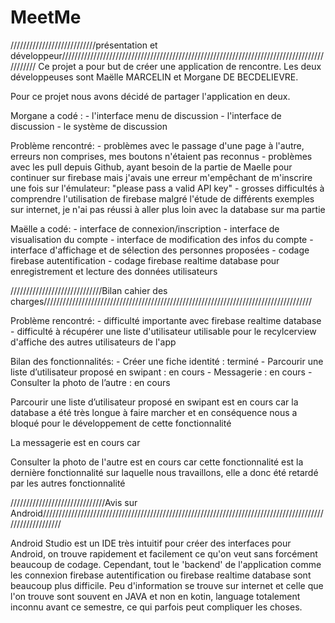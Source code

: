 # MeetMe


///////////////////////////présentation et développeur///////////////////////////////////////////////////////////////////////////////////////////
Ce projet a pour but de créer une application de rencontre. Les deux développeuses sont Maëlle MARCELIN et Morgane DE BECDELIEVRE.

Pour ce projet nous avons décidé de partager l'application en deux.

Morgane a codé : - l'interface menu de discussion
                 - l'interface de discussion
                 - le système de discussion
                

Problème rencontré: - problèmes avec le passage d'une page à l'autre, erreurs non comprises, mes boutons n'étaient pas reconnus
                    - problèmes avec les pull depuis Github, ayant besoin de la partie de Maelle pour continuer sur firebase mais j'avais une erreur m'empêchant de m'inscrire une fois sur l'émulateur: "please pass a valid API key"
                    - grosses difficultés à comprendre l'utilisation de firebase malgré l'étude de différents exemples sur internet, je n'ai pas réussi à aller plus loin avec la database sur ma partie



Maëlle a codé: - interface de connexion/inscription
               - interface de visualisation du compte
               - interface de modification des infos du compte
               - interface d'affichage et de sélection des personnes proposées
               - codage firebase autentification
               - codage firebase realtime database pour enregistrement et lecture des données utilisateurs 
       
       
/////////////////////////////Bilan cahier des charges/////////////////////////////////////////////////////////////////////////////////////
            
Problème rencontré: - difficulté importante avec firebase realtime database
                    - difficulté à récupérer une liste d'utilisateur utilisable pour le recylcerview d'affiche des autres utilisateurs de l'app
                    

Bilan des fonctionnalités: - Créer une fiche identité : terminé
                           - Parcourir une liste d’utilisateur proposé en swipant : en cours
                           - Messagerie : en cours
                           - Consulter la photo de l’autre : en cours
                           

Parcourir une liste d’utilisateur proposé en swipant est en cours car la database a été très longue à faire marcher et en conséquence nous a bloqué pour le développement de cette fonctionnalité

La messagerie est en cours car 

Consulter la photo de l'autre est en cours car cette fonctionnalité est la dernière fonctionnalité sur laquelle nous travaillons, elle a donc été retardé par les autres fonctionnalité


//////////////////////////////Avis sur Android/////////////////////////////////////////////////////////////////////////////////////////////////////////

Android Studio est un IDE très intuitif pour créer des interfaces pour Android, on trouve rapidement et facilement ce qu'on veut sans forcément beaucoup de codage. Cependant, tout le 'backend'
de l'application comme les connexion firebase autentification ou firebase realtime database sont beaucoup plus difficile. Peu d'information se trouve sur internet et celle que l'on trouve sont
souvent en JAVA et non en kotin, language totalement inconnu avant ce semestre, ce qui parfois peut compliquer les choses.



